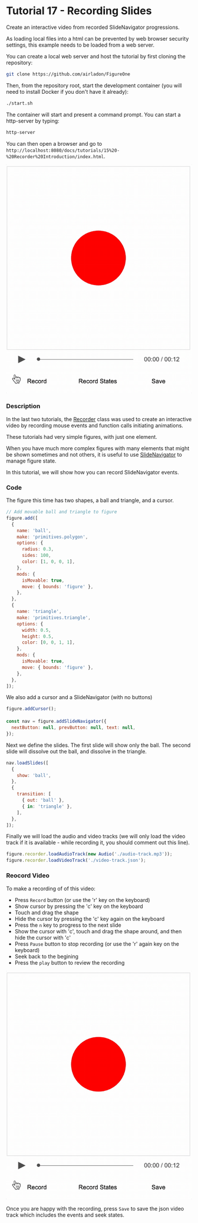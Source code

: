 # Tutorial 17 - Recording Slides

Create an interactive video from recorded SlideNavigator progressions.

As loading local files into a html can be prevented by web browser security settings, this example needs to be loaded from a web server.

You can create a local web server and host the tutorial by first cloning the repository:

```bash
git clone https://github.com/airladon/FigureOne
```

Then, from the repository root, start the development container (you will need to install Docker if you don't have it already):
```bash
./start.sh
```

The container will start and present a command prompt. You can start a http-server by typing:
```bash
http-server
```

You can then open a browser and go to `http://localhost:8080/docs/tutorials/15%20-%20Recorder%20Introduction/index.html`.

![](example.gif)


### Description

In the last two tutorials, the [Recorder](https://airladon.github.io/FigureOne/api/#recorder) class was used to create an interactive video by recording mouse events and function calls initiating animations.

These tutorials had very simple figures, with just one element.

When you have much more complex figures with many elements that might be shown sometimes and not others, it is useful to use [SlideNavigator](https://airladon.github.io/FigureOne/api/#slidenavigator) to manage figure state.

In this tutorial, we will show how you can record SlideNavigator events.

### Code

The figure this time has two shapes, a ball and triangle, and a cursor.

```js
// Add movable ball and triangle to figure
figure.add([
  {
    name: 'ball',
    make: 'primitives.polygon',
    options: {
      radius: 0.3,
      sides: 100,
      color: [1, 0, 0, 1],
    },
    mods: {
      isMovable: true,
      move: { bounds: 'figure' },
    },
  },
  {
    name: 'triangle',
    make: 'primitives.triangle',
    options: {
      width: 0.5,
      height: 0.5,
      color: [0, 0, 1, 1],
    },
    mods: {
      isMovable: true,
      move: { bounds: 'figure' },
    },
  },
]);
```

We also add a cursor and a SlideNavigator (with no buttons)

```js
figure.addCursor();

const nav = figure.addSlideNavigator({
  nextButton: null, prevButton: null, text: null,
});
```

Next we define the slides. The first slide will show only the ball. The second slide will dissolve out the ball, and dissolve in the triangle.

```js
nav.loadSlides([
  {
    show: 'ball',
  },
  {
    transition: [
      { out: 'ball' },
      { in: 'triangle' },
    ],
  },
]);
```

Finally we will load the audio and video tracks (we will only load the video track if it is available - while recording it, you should comment out this line).

```js
figure.recorder.loadAudioTrack(new Audio('./audio-track.mp3'));
figure.recorder.loadVideoTrack('./video-track.json');
```

### Reocord Video

To make a recording of of this video:
* Press `Record` button (or use the 'r' key on the keyboard)
* Show cursor by pressing the 'c' key on the keyboard
* Touch and drag the shape
* Hide the cursor by pressing the 'c' key again on the keyboard
* Press the `n` key to progress to the next slide
* Show the cursor with 'c', touch and drag the shape around, and then hide the cursor with 'c'
* Press `Pause` button to stop recording (or use the 'r' again key on the keyboard)
* Seek back to the begining
* Press the `play` button to review the recording

![](./example.gif)

Once you are happy with the recording, press `Save` to save the json video track which includes the events and seek states.

